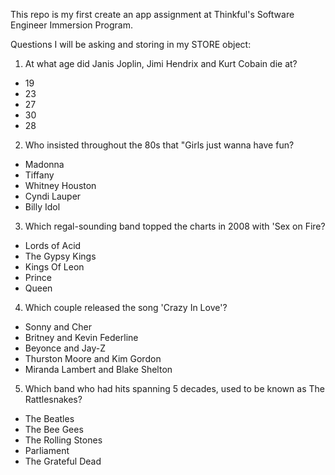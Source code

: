 This repo is my first create an app assignment at Thinkful's Software Engineer Immersion Program.

Questions I will be asking and storing in my STORE object:

1. At what age did Janis Joplin, Jimi Hendrix and Kurt Cobain die at?  
- 19  
- 23
- 27
- 30
- 28  

2. Who insisted throughout the 80s that "Girls just wanna have fun?  
- Madonna  
- Tiffany  
- Whitney Houston
- Cyndi Lauper
- Billy Idol

3. Which regal-sounding band topped the charts in 2008 with 'Sex on Fire?
- Lords of Acid
- The Gypsy Kings
- Kings Of Leon
- Prince
- Queen

4. Which couple released the song 'Crazy In Love'?
- Sonny and Cher
- Britney and Kevin Federline  
- Beyonce and Jay-Z
- Thurston Moore and Kim Gordon
- Miranda Lambert and Blake Shelton

5. Which band who had hits spanning 5 decades, used to be known as The Rattlesnakes?
- The Beatles
- The Bee Gees
- The Rolling Stones
- Parliament
- The Grateful Dead
